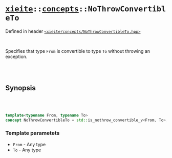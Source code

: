 # [`xieite`](../../README.md)`::`[`concepts`](../../docs/concepts.md)`::NoThrowConvertibleTo`
Defined in header [`<xieite/concepts/NoThrowConvertibleTo.hpp>`](../../include/xieite/concepts/NoThrowConvertibleTo.hpp)

<br/>

Specifies that type `From` is convertible to type `To` without throwing an exception.

<br/><br/>

## Synopsis

<br/><br/>

```cpp
template<typename From, typename To>
concept NoThrowConvertibleTo = std::is_nothrow_convertible_v<From, To>;
```
### Template parametets
- `From` - Any type
- `To` - Any type
